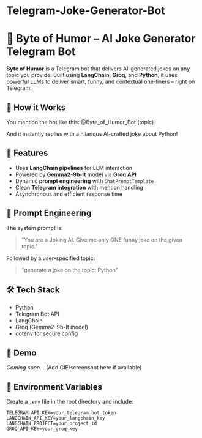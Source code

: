 # Telegram-Joke-Generator-Bot

# 🤖 Byte of Humor – AI Joke Generator Telegram Bot

**Byte of Humor** is a Telegram bot that delivers AI-generated jokes on any topic you provide! Built using **LangChain**, **Groq**, and **Python**, it uses powerful LLMs to deliver smart, funny, and contextual one-liners – right on Telegram.

## 📌 How it Works
You mention the bot like this:
  @Byte_of_Humor_Bot (topic)

And it instantly replies with a hilarious AI-crafted joke about Python!

## 🚀 Features
- Uses **LangChain pipelines** for LLM interaction
- Powered by **Gemma2-9b-It** model via **Groq API**
- Dynamic **prompt engineering** with `ChatPromptTemplate`
- Clean **Telegram integration** with mention handling
- Asynchronous and efficient response time

## 🧠 Prompt Engineering
The system prompt is:
> "You are a Joking AI. Give me only ONE funny joke on the given topic."

Followed by a user-specified topic:
> "generate a joke on the topic: Python"

## 🛠️ Tech Stack
- Python
- Telegram Bot API
- LangChain
- Groq (Gemma2-9b-It model)
- dotenv for secure config

## 📸 Demo
*Coming soon...* (Add GIF/screenshot here if available)

## 🔐 Environment Variables
Create a `.env` file in the root directory and include:

```env
TELEGRAM_API_KEY=your_telegram_bot_token
LANGCHAIN_API_KEY=your_langchain_key
LANGCHAIN_PROJECT=your_project_id
GROQ_API_KEY=your_groq_key

